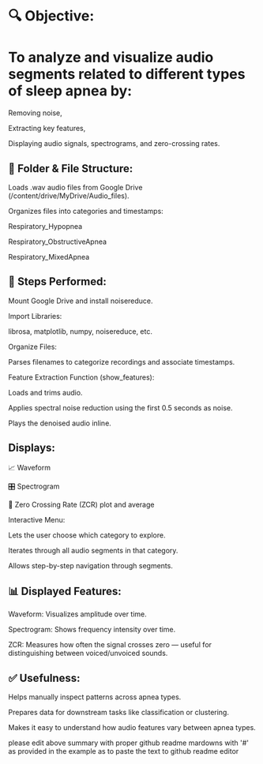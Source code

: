 # 🔍 Objective:
# To analyze and visualize audio segments related to different types of sleep apnea by:

Removing noise,

Extracting key features,

Displaying audio signals, spectrograms, and zero-crossing rates.

## 📁 Folder & File Structure:
Loads .wav audio files from Google Drive (/content/drive/MyDrive/Audio_files).

Organizes files into categories and timestamps:

Respiratory_Hypopnea

Respiratory_ObstructiveApnea

Respiratory_MixedApnea

## 🔧 Steps Performed:
Mount Google Drive and install noisereduce.

Import Libraries:

librosa, matplotlib, numpy, noisereduce, etc.

Organize Files:

Parses filenames to categorize recordings and associate timestamps.

Feature Extraction Function (show_features):

Loads and trims audio.

Applies spectral noise reduction using the first 0.5 seconds as noise.

Plays the denoised audio inline.

## Displays:

📈 Waveform

🎛️ Spectrogram

🔢 Zero Crossing Rate (ZCR) plot and average

Interactive Menu:

Lets the user choose which category to explore.

Iterates through all audio segments in that category.

Allows step-by-step navigation through segments.

## 📊 Displayed Features:
Waveform: Visualizes amplitude over time.

Spectrogram: Shows frequency intensity over time.

ZCR: Measures how often the signal crosses zero — useful for distinguishing between voiced/unvoiced sounds.

## ✅ Usefulness:
Helps manually inspect patterns across apnea types.

Prepares data for downstream tasks like classification or clustering.

Makes it easy to understand how audio features vary between apnea types.

please edit above summary with proper github readme mardowns with '#' as provided in the example as to paste the text to github readme editor
